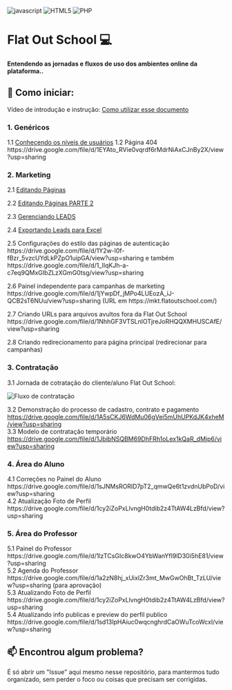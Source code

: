 [JAVASCRIPT__BADGE]: https://img.shields.io/badge/Javascript-000?style=for-the-badge&logo=javascript
[HTML_BADGE]: https://img.shields.io/badge/HTML5-%23FF9900.svg?style=for-the-badge&logo=html5&logoColor=white
[PHP_BADGE]: https://img.shields.io/badge/PHP-%237E57C2.svg?style=for-the-badge&logo=php&logoColor=white

![javascript][JAVASCRIPT__BADGE]
![HTML5][HTML_BADGE]
![PHP][PHP_BADGE]

<h1 style="font-weight: bold;">Flat Out School 💻</h1>



<p>
  <b>Entendendo as jornadas e fluxos de uso dos ambientes online da plataforma..</b>
</p>

<h2 id="started">🚀 Como iniciar:</h2>

Vídeo de introdução e instrução: <a href="https://drive.google.com/file/d/1MSEFfr48TkS01VzPLBVwt-izcUwnmGaU/view?usp=sharing" target="_blank">Como utilizar esse documento</a>

<h3>1. Genéricos</h3>

<p>
  1.1 <a href="https://drive.google.com/file/d/1_LNiva-4JvjaSIz-dGX4PznPttVPmCp7/view?usp=sharing" target="_blank">Conhecendo os níveis de usuários</a>
  1.2 Página 404 https://drive.google.com/file/d/1EYAto_RVie0vqrdf6rMdrNiAxCJnBy2X/view?usp=sharing
</p>

<h3>2. Marketing</h3>

<p>
  2.1 <a href="https://drive.google.com/file/d/1vUF5VYyV4feLMHL1uPWoNEbYLpX7KWiY/view?usp=sharing" target="_blank">Editando Páginas</a>
</p>
<p>
  2.2 <a href="https://drive.google.com/file/d/1WuJNwGnbsz4cg2zJZ97hl7QpM0W1lvGI/view?usp=sharing" target="_blank">Editando Páginas PARTE 2</a>
</p>
<p>
  2.3 <a href="https://drive.google.com/file/d/1kPllYqOEpvx8JBartlfqA5RgNogn0yeR/view?usp=sharing" target="_blank">Gerenciando LEADS</a>
</p>
<p>
  2.4 <a href="https://drive.google.com/file/d/1ZIv-mVV6xjVVF8W0Oo4IqzIriPaOhuV6/view?usp=sharing" target="_blank">Exportando Leads para Excel</a>
</p>
<p>
  2.5 Configurações do estilo das páginas de autenticação https://drive.google.com/file/d/1Y2w-l0f-fBzr_5vzcUYdLkPZpO1uipGA/view?usp=sharing e também https://drive.google.com/file/d/1_IlqKJh-a-c7eq9QMxGIbZLzXGmG0tsg/view?usp=sharing
</p>
<p>
  2.6 Painel independente para campanhas de marketing https://drive.google.com/file/d/1jYwpDf_jMPo4LUEozA_iJ-QCB2sT6NUu/view?usp=sharing (URL em https://mkt.flatoutschool.com/)
</p>
<p>
  2.7 Criando URLs para arquivos avultos fora da Flat Out School https://drive.google.com/file/d/1NhhGF3VTSLnlOTjreJoRHQQXMHUSCAfE/view?usp=sharing
</p>
<p>
  2.8 Criando redirecionamento para página principal (redirecionar para campanhas)
  <img src="https://homologacao.flatoutschool.com/cdn/redir.PNG" alt="" /> <br>
</p>


<h3>3. Contratação</h3>

3.1 Jornada de cotratação do cliente/aluno Flat Out School: 

<img src="https://homologacao.flatoutschool.com/assets/fluxo2.jpg" alt="Fluxo de contratação" /> <br>

3.2 Demonstração do processo  de cadastro, contrato e pagamento https://drive.google.com/file/d/1A5sCKJ6WdMu06gVei5mUhUPKdJK4xheM/view?usp=sharing <br>
3.3 Modelo de contratação temporário https://drive.google.com/file/d/1JbibNSQBM69DhFRh1oLex1kQaR_dMjp6/view?usp=sharing

<h3>4. Área do Aluno</h3>
4.1 Correções no Painel do Aluno https://drive.google.com/file/d/1sJNMsRORlD7pT2_qmwQe6t1zvdnUbPoD/view?usp=sharing<br>
4.2 Atualização Foto de Perfil https://drive.google.com/file/d/1cy2iZoPxLlvngH0tdib2z4TtAW4LzBfd/view?usp=sharing

<h3>5. Área do Professor</h3>
5.1 Painel do Professor https://drive.google.com/file/d/1lzTCsGIc8kwO4YbWanYfI9lD30i5hE81/view?usp=sharing<br>
5.2 Agenda do Professor https://drive.google.com/file/d/1a2zN8hj_xUixlZr3mt_MwGwOhBt_TzLU/view?usp=sharing (para aprovação)<br>
5.3 Atualizando Foto de Perfil https://drive.google.com/file/d/1cy2iZoPxLlvngH0tdib2z4TtAW4LzBfd/view?usp=sharing<br>
5.4 Atualizando info publicas e preview do perfil publico https://drive.google.com/file/d/1sd13IpHAiuc0wqcnghrdCaOWuTcoWcxI/view?usp=sharing

<h2 id="contribute">📫 Encontrou algum problema?</h2>

É só abrir um "Issue" aqui mesmo nesse repositório, para mantermos tudo organizado, sem perder o foco ou coisas que precisam ser corrigidas.
